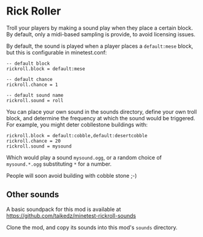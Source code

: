 # Rick Roller

Troll your players by making a sound play when they place a certain block. By default, only a midi-based sampling is provide, to avoid licensing issues.

By default, the sound is played when a player places a `default:mese` block, but this is configurable in minetest.conf:

	-- default block
	rickroll.block = default:mese
	
	-- default chance
	rickroll.chance = 1

	-- default sound name
	rickroll.sound = roll

You can place your own sound in the sounds directory, define your own troll block, and determine the frequency at which the sound would be triggered. For example, you might deter cobllestone buildings with:

	rickroll.block = default:cobble,default:desertcobble
	rickroll.chance = 20
	rickroll.sound = mysound

Which would play a sound `mysound.ogg`, or a random choice of `mysound.*.ogg` substituting `*` for a number.

People will soon avoid building with cobble stone ;-)

## Other sounds

A basic soundpack for this mod is available at https://github.com/taikedz/minetest-rickroll-sounds

Clone the mod, and copy its sounds into this mod's `sounds` directory.
